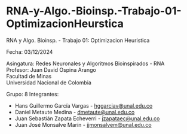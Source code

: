 # RNA-y-Algo.-Bioinsp.-Trabajo-01-OptimizacionHeurstica
RNA y Algo. Bioinsp. - Trabajo 01: Optimizacion Heuristica

Fecha: 03/12/2024

Asingatura: Redes Neuronales y Algoritmos Bioinspirados - RNA  
Profesor: Juan David Ospina Arango  
Facultad de Minas  
Universidad Nacional de Colombia  

Grupo: 8
Integrantes:
- Hans Guillermo García Vargas - hggarciav@unal.edu.co
- Daniel Metaute Medina - dmetaute@unal.edu.co
- Juan Sebastián Zapata Echeverri - jzapataec@unal.edu.co
- Juan José Monsalve Marín - jjmonsalvem@unal.edu.co
